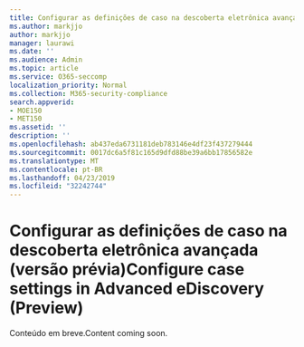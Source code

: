 ```yaml
---
title: Configurar as definições de caso na descoberta eletrônica avançada (versão prévia)
ms.author: markjjo
author: markjjo
manager: laurawi
ms.date: ''
ms.audience: Admin
ms.topic: article
ms.service: O365-seccomp
localization_priority: Normal
ms.collection: M365-security-compliance
search.appverid:
- MOE150
- MET150
ms.assetid: ''
description: ''
ms.openlocfilehash: ab437eda6731181deb783146e4df23f437279444
ms.sourcegitcommit: 0017dc6a5f81c165d9dfd88be39a6bb17856582e
ms.translationtype: MT
ms.contentlocale: pt-BR
ms.lasthandoff: 04/23/2019
ms.locfileid: "32242744"
---
```

# <a name="configure-case-settings-in-advanced-ediscovery-preview"></a><span data-ttu-id="dd6bf-102">Configurar as definições de caso na descoberta eletrônica avançada (versão prévia)</span><span class="sxs-lookup"><span data-stu-id="dd6bf-102">Configure case settings in Advanced eDiscovery (Preview)</span></span>

<span data-ttu-id="dd6bf-103">Conteúdo em breve.</span><span class="sxs-lookup"><span data-stu-id="dd6bf-103">Content coming soon.</span></span>